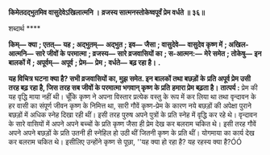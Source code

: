 **किमेतदद्भुतमिव वासुदेवेऽखिलात्मनि ।** **व्रजस्य सात्मनस्तोकेष्वपूर्वं प्रेम वर्धते ॥ ३६॥** 

शब्दार्थ **** 

**किम्—** **क्या** **; एतत्—** **यह** **; अद्भुतम्—** **अद्भुत** **; इव—** **जैसा** **; वासुदेवे—** **वासुदेव कृष्ण में** **; अखिल-आत्मनि—** **सारे जीवों के** **परमात्मा** **; व्रजस्य—** **सारे व्रजवासियों का** **; स-आत्मन:—** **मेरे समेत** **; तोकेषु—** **इन बालकों में** **; अपूर्वम्—** **अपूर्व** **; प्रेम—** **प्रेम** **;** **वर्धते—** **बढ़ रहा है।** **.** 

**यह विचित्र घटना क्या है? सभी व्रजवासियों का, मुझ समेत. इन बालकों तथा बछड़ों के** **प्रति अपूर्व प्रेम उसी तरह बढ़ रहा है, जिस तरह सब जीवों के परमात्मा भगवान् कृष्ण के प्रति** **हमारा प्रेम बढ़ता है।** **तात्पर्य :** प्रेम की यह वृद्धि माया नहीं थी। चूँकि कृष्ण ने अपना विस्तार प्रत्येक वस्तु के रूप में कर लिया था तथा वृन्दावन के हर वासी का संपूर्ण जीवन कृष्ण के निमित्त था, सारी गौवें कृष्ण-प्रेम के कारण नये बछड़ों की अपेक्षा पुराने बछड़ों में अधिक स्नेह दिखा रही थीं। इसी तरह पुरुष अपने पुत्रों के प्रति स्नेह में वृद्धि कर रहे थे। वृन्दावन के सारे वासियों में अपने अपने बच्चों के प्रति कृष्ण जैसा ही प्रेम देख कर बलराम चकित थे। इसी तरह गौवें अपने अपने बछड़ों के प्रति उतनी ही स्नेहिल हो उठी थीं जितनी कृष्ण के प्रति थीं। योगमाया का कार्य देख कर बलराम चकित थे। इसीलिए उन्होंने कृष्ण से पूछा, ''यह क्या हो रहा है? यह रहस्य क्या है?ÓÓ  